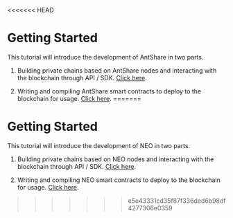 <<<<<<< HEAD
# Getting Started

This tutorial will introduce the development of AntShare in two parts.
 
1. Building private chains based on AntShare nodes and interacting with the blockchain through API / SDK. [Click here](node/introduction.md).

2. Writing and compiling AntShare smart contracts to deploy to the blockchain for usage. [Click here](sc/introduction.md).
=======
# Getting Started

This tutorial will introduce the development of NEO in two parts.
 
1. Building private chains based on NEO nodes and interacting with the blockchain through API / SDK. [Click here](node/introduction.md).

2. Writing and compiling NEO smart contracts to deploy to the blockchain for usage. [Click here](sc/introduction.md).
>>>>>>> e5e43331cd35f87f336ded6b98df4277306e0359
